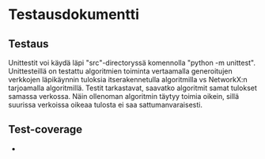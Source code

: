 # Testausdokumentti

## Testaus

Unittestit voi käydä läpi "src"-directoryssä komennolla "python -m unittest".
Unittesteillä on testattu algoritmien toiminta vertaamalla generoitujen verkkojen läpikäynnin tuloksia
itserakennetulla algoritmilla vs NetworkX:n tarjoamalla algoritmillä. Testit tarkastavat, saavatko algoritmit samat tulokset samassa verkossa. Näin ollenoman algoritmin täytyy toimia oikein, sillä suurissa verkoissa oikeaa tulosta ei saa sattumanvaraisesti.

## Test-coverage
-